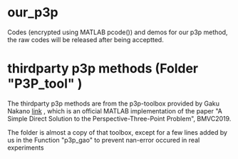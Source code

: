 # our_p3p
Codes (encrypted using MATLAB pcode()) and demos for our p3p method, the raw codes will be released after being acceptted.

# thirdparty p3p methods (Folder "P3P_tool" )
The thirdparty p3p methods are from the p3p-toolbox provided by Gaku Nakano [link](https://github.com/g9nkn/p3p_problem) , which is an official MATLAB implementation of the paper "A Simple Direct Solution to the Perspective-Three-Point Problem", BMVC2019. 

The folder is almost a copy of that toolbox, except for a few lines added by us in the Function "p3p_gao" to prevent nan-error occured in real experiments
